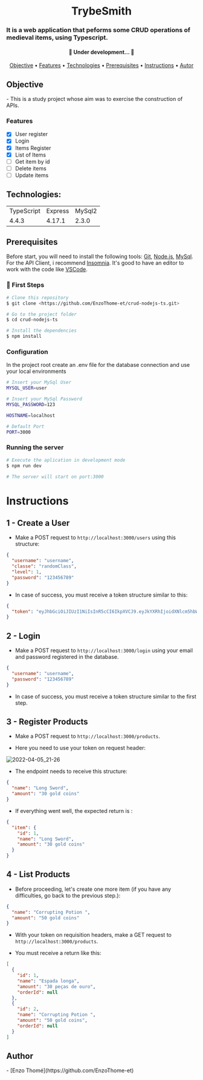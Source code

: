 <h1 align="center">TrybeSmith</h1>

### It is a web application that peforms some CRUD operations of medieval items, using Typescript.

<!-- ![Medieval-Times](https://user-images.githubusercontent.com/85764731/161766901-77273016-c0e7-42b7-816e-e85a1d676a3b.gif) -->

<h4 align="center"> 
	🚧   Under development...   🚧
</h4>

<p align="center">
 <a href="#objective">Objective</a> •
 <a href="#features">Features</a> • 
 <a href="#technologies">Technologies</a> • 
 <a href="#prerequisites">Prerequisites</a> • 
 <a href="#instructions">Instructions</a> •
 <a href="#author">Autor</a>
</p>


<h2 id="objective"> Objective </h2>
- This is a study project whose aim was to exercise the construction of APIs.

<h3 id="features"> Features </h3>

- [x] User register
- [x] Login
- [x] Items Register
- [x] List of Items
- [ ] Get item by id
- [ ] Delete items 
- [ ] Update items

<h2  id="technologies">Technologies: </h2>

<table>
  <tr>
    <td>TypeScript</td>
    <td>Express</td>
    <td>MySql2</td>
  </tr>
  <tr>
    <td>4.4.3</td>
    <td>4.17.1</td>
    <td>2.3.0</td>
  </tr>
</table>

<h2 id="prerequisites"> Prerequisites </h2>

Before start, you will need to install the following tools: [Git](https://git-scm.com), [Node.js](https://nodejs.org/en/), [MySql](https://www.mysql.com/downloads/). For the API Client, i recommend [Insomnia](https://insomnia.rest/download).
It's good to have an editor to work with the code like [VSCode](https://code.visualstudio.com/).

### 🎲 First Steps

```bash
# Clone this repository
$ git clone <https://github.com/EnzoThome-et/crud-nodejs-ts.git>

# Go to the project folder
$ cd crud-nodejs-ts

# Install the dependencies
$ npm install

```

### Configuration
In the project root create an .env file for the database connection and use your local environments
```bash
# Insert your MySql User
MYSQL_USER=user

# Insert your MySql Password
MYSQL_PASSWORD=123

HOSTNAME=localhost

# Default Port
PORT=3000
```

### Running the server

```bash
# Execute the aplication in development mode
$ npm run dev

# The server will start on port:3000
```
<h1 id="instructions"> Instructions </h1>

## 1 - Create a User

- Make a POST request to `http://localhost:3000/users` using this structure:

```json
{
  "username": "username",
  "classe": "randomClass",
  "level": 1,
  "password": "123456789"
}
```
- In case of success, you must receive a token structure similar to this: 

```json
{
  "token": "eyJhbGciOiJIUzI1NiIsInR5cCI6IkpXVCJ9.eyJkYXRhIjoidXNlcm5hbWUiLCJpYXQiOjE2NDkxNjc0NTksImV4cCI6MTY0OTI1Mzg1OX0.BmDlKtLQNsgTWZFhhTG0_FGhX1nyRuDBwy8V4YhZb50"
}
```

## 2 - Login

- Make a POST request to `http://localhost:3000/login` using your email and password registered in the database. 

```json
{
  "username": "username",
  "password": "123456789"
}
```

- In case of success, you must receive a token structure similar to the first step.

## 3 - Register Products

- Make a POST request to `http://localhost:3000/products`.

- Here you need to use your token on request header:

![2022-04-05_21-26](https://user-images.githubusercontent.com/85764731/161872159-c19d93d3-f5d2-4ccf-a941-209b1f0bee5f.png)

- The endpoint needs to receive this structure: 

```json
{
  "name": "Long Sword",
  "amount": "30 gold coins"
}
```

- If everything went well, the expected return is :

```json
{
  "item": {
    "id": 1,
    "name": "Long Sword", 
    "amount": "30 gold coins"
  }
}
```

## 4 - List Products

- Before proceeding, let's create one more item (if you have any difficulties, go back to the previous step.):

```json
{
  "name": "Corrupting Potion ",
  "amount": "50 gold coins"
}
```

- With your token on requisition headers, make a GET request to `http://localhost:3000/products`.

- You must receive a return like this:

```json
[
  {
    "id": 1,
    "name": "Espada longa",
    "amount": "30 peças de ouro",
    "orderId": null
  },
  {
    "id": 2,
    "name": "Corrupting Potion ",
    "amount": "50 gold coins",
    "orderId": null
  }
]
```

<h2 id="author"> Author </h2>
- [Enzo Thomé](https://github.com/EnzoThome-et)
